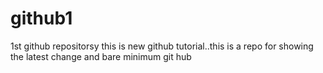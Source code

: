 # github1
1st github repositorsy this is new github tutorial..this is a repo for showing the latest change and bare minimum git hub
